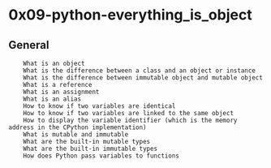  # 0x09-python-everything_is_object
 ## General
        What is an object
        What is the difference between a class and an object or instance
        What is the difference between immutable object and mutable object
        What is a reference
        What is an assignment
        What is an alias
        How to know if two variables are identical
        How to know if two variables are linked to the same object
        How to display the variable identifier (which is the memory address in the CPython implementation)
        What is mutable and immutable
        What are the built-in mutable types
        What are the built-in immutable types
        How does Python pass variables to functions